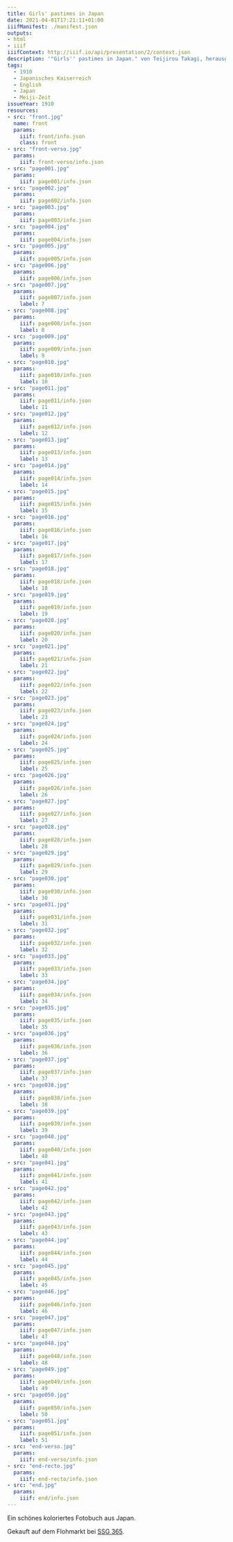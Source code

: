 ```yaml
---
title: Girls' pastimes in Japan
date: 2021-04-01T17:21:11+01:00
iiifManifest: ./manifest.json
outputs:
- html
- iiif 
iiifContext: http://iiif.io/api/presentation/2/context.json
description: '"Girls'' pastimes in Japan." von Teijirou Takagi, herausgegeben ca. 1910 von Tamamura Photographic Studio, Kobe. <a class="worldcat" href="http://www.worldcat.org/oclc/672614691">&nbsp;</a>'
tags:
  - 1910
  - Japanisches Kaiserreich
  - English
  - Japan
  - Meiji-Zeit
issueYear: 1910
resources:
- src: "front.jpg"
  name: front
  params:
    iiif: front/info.json
    class: front
- src: "front-verso.jpg"
  params:
    iiif: front-verso/info.json
- src: "page001.jpg"
  params:
    iiif: page001/info.json
- src: "page002.jpg"
  params:
    iiif: page002/info.json
- src: "page003.jpg"
  params:
    iiif: page003/info.json
- src: "page004.jpg"
  params:
    iiif: page004/info.json
- src: "page005.jpg"
  params:
    iiif: page005/info.json
- src: "page006.jpg"
  params:
    iiif: page006/info.json
- src: "page007.jpg"
  params:
    iiif: page007/info.json
    label: 7
- src: "page008.jpg"
  params:
    iiif: page008/info.json
    label: 8
- src: "page009.jpg"
  params:
    iiif: page009/info.json
    label: 9
- src: "page010.jpg"
  params:
    iiif: page010/info.json
    label: 10
- src: "page011.jpg"
  params:
    iiif: page011/info.json
    label: 11
- src: "page012.jpg"
  params:
    iiif: page012/info.json
    label: 12
- src: "page013.jpg"
  params:
    iiif: page013/info.json
    label: 13
- src: "page014.jpg"
  params:
    iiif: page014/info.json
    label: 14
- src: "page015.jpg"
  params:
    iiif: page015/info.json
    label: 15
- src: "page016.jpg"
  params:
    iiif: page016/info.json
    label: 16
- src: "page017.jpg"
  params:
    iiif: page017/info.json
    label: 17
- src: "page018.jpg"
  params:
    iiif: page018/info.json
    label: 18
- src: "page019.jpg"
  params:
    iiif: page019/info.json
    label: 19
- src: "page020.jpg"
  params:
    iiif: page020/info.json
    label: 20
- src: "page021.jpg"
  params:
    iiif: page021/info.json
    label: 21
- src: "page022.jpg"
  params:
    iiif: page022/info.json
    label: 22
- src: "page023.jpg"
  params:
    iiif: page023/info.json
    label: 23
- src: "page024.jpg"
  params:
    iiif: page024/info.json
    label: 24
- src: "page025.jpg"
  params:
    iiif: page025/info.json
    label: 25
- src: "page026.jpg"
  params:
    iiif: page026/info.json
    label: 26
- src: "page027.jpg"
  params:
    iiif: page027/info.json
    label: 27
- src: "page028.jpg"
  params:
    iiif: page028/info.json
    label: 28
- src: "page029.jpg"
  params:
    iiif: page029/info.json
    label: 29
- src: "page030.jpg"
  params:
    iiif: page030/info.json
    label: 30
- src: "page031.jpg"
  params:
    iiif: page031/info.json
    label: 31
- src: "page032.jpg"
  params:
    iiif: page032/info.json
    label: 32
- src: "page033.jpg"
  params:
    iiif: page033/info.json
    label: 33
- src: "page034.jpg"
  params:
    iiif: page034/info.json
    label: 34
- src: "page035.jpg"
  params:
    iiif: page035/info.json
    label: 35
- src: "page036.jpg"
  params:
    iiif: page036/info.json
    label: 36
- src: "page037.jpg"
  params:
    iiif: page037/info.json
    label: 37
- src: "page038.jpg"
  params:
    iiif: page038/info.json
    label: 38
- src: "page039.jpg"
  params:
    iiif: page039/info.json
    label: 39
- src: "page040.jpg"
  params:
    iiif: page040/info.json
    label: 40
- src: "page041.jpg"
  params:
    iiif: page041/info.json
    label: 41
- src: "page042.jpg"
  params:
    iiif: page042/info.json
    label: 42
- src: "page043.jpg"
  params:
    iiif: page043/info.json
    label: 43
- src: "page044.jpg"
  params:
    iiif: page044/info.json
    label: 44
- src: "page045.jpg"
  params:
    iiif: page045/info.json
    label: 45
- src: "page046.jpg"
  params:
    iiif: page046/info.json
    label: 46
- src: "page047.jpg"
  params:
    iiif: page047/info.json
    label: 47
- src: "page048.jpg"
  params:
    iiif: page048/info.json
    label: 48
- src: "page049.jpg"
  params:
    iiif: page049/info.json
    label: 49
- src: "page050.jpg"
  params:
    iiif: page050/info.json
    label: 50
- src: "page051.jpg"
  params:
    iiif: page051/info.json
    label: 51
- src: "end-verso.jpg"
  params:
    iiif: end-verso/info.json
- src: "end-recto.jpg"
  params:
    iiif: end-recto/info.json
- src: "end.jpg"
  params:
    iiif: end/info.json
---
```


Ein schönes koloriertes Fotobuch aus Japan.

<!--more-->
<div class="source">Gekauft auf dem Flohmarkt bei <a href="https://www.ssg365.de/">SSG 365</a>.</div>
